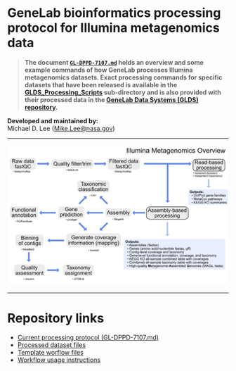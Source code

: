 
# GeneLab bioinformatics processing protocol for Illumina metagenomics data

> **The document [`GL-DPPD-7107.md`](GL-DPPD-7107.md) holds an overview and some example commands of how GeneLab processes Illumina metagenomics datasets. Exact processing commands for specific datasets that have been released is available in the [GLDS_Processing_Scripts](GLDS_Processing_Scripts) sub-directory and is also provided with their processed data in the [GeneLab Data Systems (GLDS) repository](https://genelab-data.ndc.nasa.gov/genelab/projects).**  

**Developed and maintained by:**  
Michael D. Lee (Mike.Lee@nasa.gov)

---

<p align="center">
<a href="../images/GL-Illumina-metagenomics-overview.pdf"><img src="../images/GL-Illumina-metagenomics-overview.png"></a>
</p>

--- 

# Repository links

* [Current processing protocol (GL-DPPD-7107.md)](GL-DPPD-7107.md)  
* [Processed dataset files](GLDS_Processing_Scripts)  
* [Template worflow files](workflow-template)  
* [Workflow usage instructions](workflow-usage)

